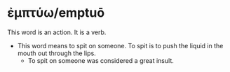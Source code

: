 # ἐμπτύω/emptuō
This word is an action. It is a verb.
* This word means to spit on someone. To spit is to push the liquid in the mouth out through the lips.
    * To spit on someone was considered a great insult.
